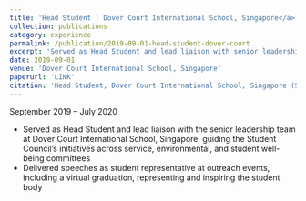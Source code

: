 ```yaml
---
title: 'Head Student | Dover Court International School, Singapore</a>'
collection: publications
category: experience
permalink: /publication/2019-09-01-head-student-dover-court
excerpt: 'Served as Head Student and lead liaison with senior leadership, guiding Student Council initiatives.'
date: 2019-09-01
venue: 'Dover Court International School, Singapore'
paperurl: 'LINK'
citation: 'Head Student, Dover Court International School, Singapore (September 2019 – July 2020)'
---
```


September 2019 – July 2020

- Served as Head Student and lead liaison with the senior leadership team at Dover Court International School, Singapore, guiding the Student Council’s initiatives across service, environmental, and student well-being committees  
- Delivered speeches as student representative at outreach events, including a virtual graduation, representing and inspiring the student body  
